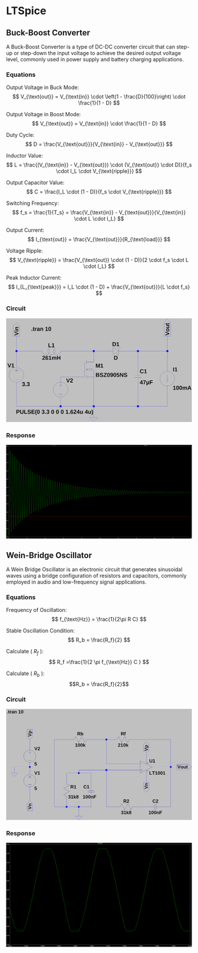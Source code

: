 # LTSpice

## Buck-Boost Converter

A Buck-Boost Converter is a type of DC-DC converter circuit that can step-up or step-down the input voltage to achieve the desired output voltage level, commonly used in power supply and battery charging applications.



### Equations

Output Voltage in Buck Mode:
$$ V_{\text{out}} = V_{\text{in}} \cdot \left(1 - \frac{D}{100}\right) \cdot \frac{1}{1 - D} $$

Output Voltage in Boost Mode:
$$ V_{\text{out}} = V_{\text{in}} \cdot \frac{1}{1 - D} $$

Duty Cycle:
$$ D = \frac{V_{\text{out}}}{V_{\text{in}} - V_{\text{out}}} $$

Inductor Value:
$$ L = \frac{(V_{\text{in}} - V_{\text{out}}) \cdot (V_{\text{out}} \cdot D)}{f_s \cdot I_L \cdot V_{\text{ripple}}} $$

Output Capacitor Value:
$$ C = \frac{I_L \cdot (1 - D)}{f_s \cdot V_{\text{ripple}}} $$

Switching Frequency:
$$ f_s = \frac{1}{T_s} = \frac{V_{\text{in}} - V_{\text{out}}}{V_{\text{in}} \cdot L \cdot I_L} $$

Output Current:
$$ I_{\text{out}} = \frac{V_{\text{out}}}{R_{\text{load}}} $$

Voltage Ripple:
$$ V_{\text{ripple}} = \frac{V_{\text{out}} \cdot (1 - D)}{2 \cdot f_s \cdot L \cdot I_L} $$

Peak Inductor Current:
$$ I_{L_{\text{peak}}} = I_L \cdot (1 - D) + \frac{V_{\text{out}}}{L \cdot f_s} $$

### Circuit
![Alt Text](./Boost-Converter/Boost-Converter.png)

### Response
![Alt Text](./Boost-Converter/Response.png)

## Wein-Bridge Oscillator
A Wein Bridge Oscillator is an electronic circuit that generates sinusoidal waves using a bridge configuration of resistors and capacitors, commonly employed in audio and low-frequency signal applications.

### Equations
Frequency of Oscillation:
$$ f_{\text{Hz}} = \frac{1}{2\pi R C} $$

Stable Oscillation Condition:
$$ R_b = \frac{R_f}{2} $$

Calculate \( $R_f$ \):
$$ R_f =\frac{1}{2 \pi  f_{\text{Hz}} C } $$

Calculate \( $R_b$ \):
$$R_b = \frac{R_f}{2}$$

### Circuit
![Alt Text](./Wein-Bridge-Oscillator/Wein-Bridge-Oscillator.png)

### Response
![Alt Text](./Wein-Bridge-Oscillator/Vout.png)









